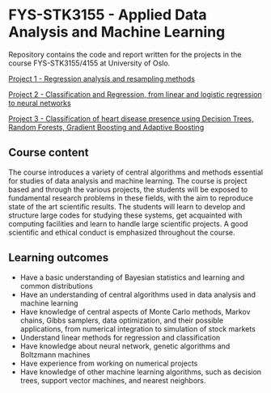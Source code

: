 # FYS-STK3155 - Applied Data Analysis and Machine Learning

Repository contains the code and report written for the projects in the course FYS-STK3155/4155 at University of Oslo.

[Project 1 - Regression analysis and resampling methods](Project1/Report/FYS_STK3155_Project1.pdf)

[Project 2 - Classification and Regression, from linear and logistic regression to neural networks](Project2/Report/FYS_STK3155_Project2.pdf)

[Project 3 - Classification of heart disease presence using Decision Trees, Random Forests, Gradient Boosting and Adaptive Boosting](Project3/Report/FYS_STK3155_Project3.pdf)

## Course content
The course introduces a variety of central algorithms and methods essential for studies of data analysis and machine learning. The course is project based and through the various projects, the students will be exposed to fundamental research problems in these fields, with the aim to reproduce state of the art scientific results. The students will learn to develop and structure large codes for studying these systems, get acquainted with computing facilities and learn to handle large scientific projects. A good scientific and ethical conduct is emphasized throughout the course.

## Learning outcomes
- Have a basic understanding of Bayesian statistics and learning and common distributions
- Have an understanding of central algorithms used in data analysis and machine learning
- Have knowledge of central aspects of Monte Carlo methods, Markov chains, Gibbs samplers, data optimization, and their possible applications, from numerical integration to simulation of stock markets
- Understand linear methods for regression and classification
- Have knowledge about neural network, genetic algorithms and Boltzmann machines
- Have experience from working on numerical projects
- Have knowledge of other machine learning algorithms, such as decision trees, support vector machines, and nearest neighbors.
